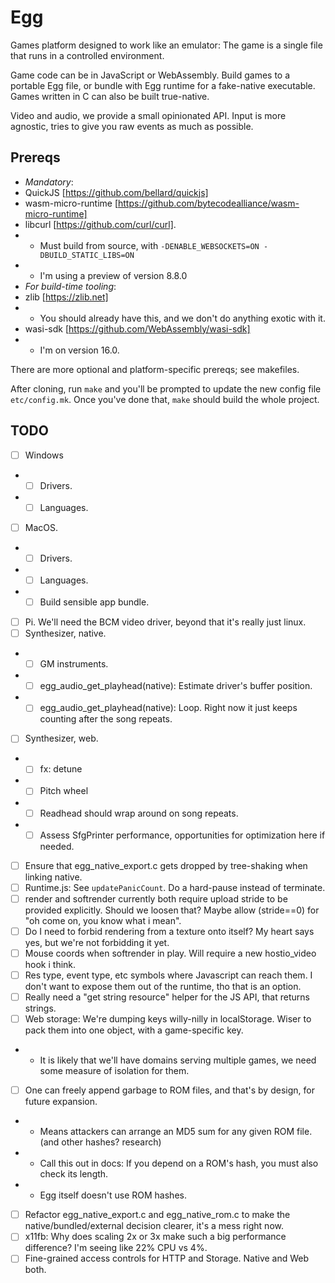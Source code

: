 # Egg

Games platform designed to work like an emulator: The game is a single file that runs in a controlled environment.

Game code can be in JavaScript or WebAssembly.
Build games to a portable Egg file, or bundle with Egg runtime for a fake-native executable.
Games written in C can also be built true-native.

Video and audio, we provide a small opinionated API.
Input is more agnostic, tries to give you raw events as much as possible.

## Prereqs

- *Mandatory*:
- QuickJS [https://github.com/bellard/quickjs]
- wasm-micro-runtime [https://github.com/bytecodealliance/wasm-micro-runtime]
- libcurl [https://github.com/curl/curl].
- - Must build from source, with `-DENABLE_WEBSOCKETS=ON -DBUILD_STATIC_LIBS=ON`
- - I'm using a preview of version 8.8.0
- *For build-time tooling*:
- zlib [https://zlib.net]
- - You should already have this, and we don't do anything exotic with it.
- wasi-sdk [https://github.com/WebAssembly/wasi-sdk]
- - I'm on version 16.0.

There are more optional and platform-specific prereqs; see makefiles.

After cloning, run `make` and you'll be prompted to update the new config file `etc/config.mk`.
Once you've done that, `make` should build the whole project.

## TODO

- [ ] Windows
- - [ ] Drivers.
- - [ ] Languages.
- [ ] MacOS.
- - [ ] Drivers.
- - [ ] Languages.
- - [ ] Build sensible app bundle.
- [ ] Pi. We'll need the BCM video driver, beyond that it's really just linux.
- [ ] Synthesizer, native.
- - [ ] GM instruments.
- - [ ] egg_audio_get_playhead(native): Estimate driver's buffer position.
- - [ ] egg_audio_get_playhead(native): Loop. Right now it just keeps counting after the song repeats.
- [ ] Synthesizer, web.
- - [ ] fx: detune
- - [ ] Pitch wheel
- - [ ] Readhead should wrap around on song repeats.
- - [ ] Assess SfgPrinter performance, opportunities for optimization here if needed.
- [ ] Ensure that egg_native_export.c gets dropped by tree-shaking when linking native.
- [ ] Runtime.js: See `updatePanicCount`. Do a hard-pause instead of terminate.
- [ ] render and softrender currently both require upload stride to be provided explicitly. Should we loosen that? Maybe allow (stride==0) for "oh come on, you know what i mean".
- [ ] Do I need to forbid rendering from a texture onto itself? My heart says yes, but we're not forbidding it yet.
- [ ] Mouse coords when softrender in play. Will require a new hostio_video hook i think.
- [ ] Res type, event type, etc symbols where Javascript can reach them. I don't want to expose them out of the runtime, tho that is an option.
- [ ] Really need a "get string resource" helper for the JS API, that returns strings.
- [ ] Web storage: We're dumping keys willy-nilly in localStorage. Wiser to pack them into one object, with a game-specific key.
- - It is likely that we'll have domains serving multiple games, we need some measure of isolation for them.
- [ ] One can freely append garbage to ROM files, and that's by design, for future expansion.
- - Means attackers can arrange an MD5 sum for any given ROM file. (and other hashes? research)
- - Call this out in docs: If you depend on a ROM's hash, you must also check its length.
- - Egg itself doesn't use ROM hashes.
- [ ] Refactor egg_native_export.c and egg_native_rom.c to make the native/bundled/external decision clearer, it's a mess right now.
- [ ] x11fb: Why does scaling 2x or 3x make such a big performance difference? I'm seeing like 22% CPU vs 4%.
- [ ] Fine-grained access controls for HTTP and Storage. Native and Web both.
